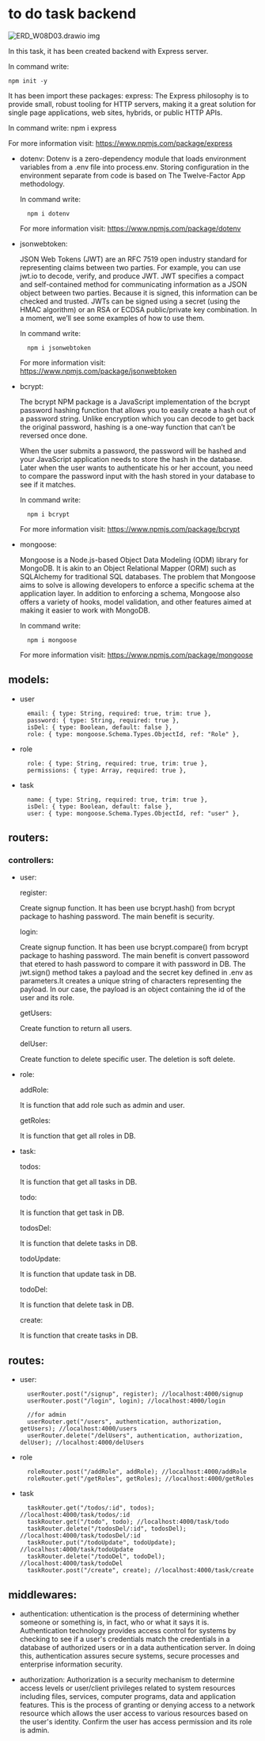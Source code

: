 # to do task backend

![ERD_W08D03.drawio img](https://github.com/noorah15/W08D03/blob/main/ERD_W08D03.drawio.png)

In this task, it has been created backend with Express server.

In command write:

    npm init -y

It has been import these packages:
express:
The Express philosophy is to provide small, robust tooling for HTTP servers, making it a great solution for single page applications, web sites, hybrids, or public HTTP APIs.

In command write:
npm i express

For more information visit:
https://www.npmjs.com/package/express

- dotenv:
  Dotenv is a zero-dependency module that loads environment variables from a .env file into process.env. Storing configuration in the environment separate from code is based on The Twelve-Factor App methodology.

  In command write:

        npm i dotenv

  For more information visit:
  https://www.npmjs.com/package/dotenv

- jsonwebtoken:

  JSON Web Tokens (JWT) are an RFC 7519 open industry standard for representing claims between two parties. For example, you can use jwt.io to decode, verify, and produce JWT.
  JWT specifies a compact and self-contained method for communicating information as a JSON object between two parties. Because it is signed, this information can be checked and trusted. JWTs can be signed using a secret (using the HMAC algorithm) or an RSA or ECDSA public/private key combination. In a moment, we’ll see some examples of how to use them.

  In command write:

        npm i jsonwebtoken

  For more information visit:
  https://www.npmjs.com/package/jsonwebtoken

- bcrypt:

  The bcrypt NPM package is a JavaScript implementation of the bcrypt password hashing function that allows you to easily create a hash out of a password string. Unlike encryption which you can decode to get back the original password, hashing is a one-way function that can’t be reversed once done.

  When the user submits a password, the password will be hashed and your JavaScript application needs to store the hash in the database. Later when the user wants to authenticate his or her account, you need to compare the password input with the hash stored in your database to see if it matches.

  In command write:

        npm i bcrypt

  For more information visit:
  https://www.npmjs.com/package/bcrypt

- mongoose:

  Mongoose is a Node.js-based Object Data Modeling (ODM) library for MongoDB. It is akin to an Object Relational Mapper (ORM) such as SQLAlchemy for traditional SQL databases. The problem that Mongoose aims to solve is allowing developers to enforce a specific schema at the application layer. In addition to enforcing a schema, Mongoose also offers a variety of hooks, model validation, and other features aimed at making it easier to work with MongoDB.

  In command write:

        npm i mongoose

  For more information visit:
  https://www.npmjs.com/package/mongoose

## models:

- user

        email: { type: String, required: true, trim: true },
        password: { type: String, required: true },
        isDel: { type: Boolean, default: false },
        role: { type: mongoose.Schema.Types.ObjectId, ref: "Role" },

- role

        role: { type: String, required: true, trim: true },
        permissions: { type: Array, required: true },

- task

        name: { type: String, required: true, trim: true },
        isDel: { type: Boolean, default: false },
        user: { type: mongoose.Schema.Types.ObjectId, ref: "user" },

## routers:

### controllers:

- user:

  register:

  Create signup function. It has been use bcrypt.hash() from bcrypt package to hashing password. The main benefit is security.

  login:

  Create signup function. It has been use bcrypt.compare() from bcrypt package to hashing password. The main benefit is convert passoword that etered to hash password to compare it with password in DB.
  The jwt.sign() method takes a payload and the secret key defined in .env as parameters.It creates a unique string of characters representing the payload. In our case, the payload is an object containing the id of the user and its role.

  getUsers:

  Create function to return all users.

  delUser:

  Create function to delete specific user. The deletion is soft delete.

- role:

  addRole:

  It is function that add role such as admin and user.

  getRoles:

  It is function that get all roles in DB.

- task:

  todos:

  It is function that get all tasks in DB.

  todo:

  It is function that get task in DB.

  todosDel:

  It is function that delete tasks in DB.

  todoUpdate:

  It is function that update task in DB.

  todoDel:

  It is function that delete task in DB.

  create:

  It is function that create tasks in DB.

## routes:

- user:

        userRouter.post("/signup", register); //localhost:4000/signup
        userRouter.post("/login", login); //localhost:4000/login

        //for admin
        userRouter.get("/users", authentication, authorization, getUsers); //localhost:4000/users
        userRouter.delete("/delUsers", authentication, authorization, delUser); //localhost:4000/delUsers

- role

        roleRouter.post("/addRole", addRole); //localhost:4000/addRole
        roleRouter.get("/getRoles", getRoles); //localhost:4000/getRoles

- task

        taskRouter.get("/todos/:id", todos); //localhost:4000/task/todos/:id
        taskRouter.get("/todo", todo); //localhost:4000/task/todo
        taskRouter.delete("/todosDel/:id", todosDel); //localhost:4000/task/todosDel/:id
        taskRouter.put("/todoUpdate", todoUpdate); //localhost:4000/task/todoUpdate
        taskRouter.delete("/todoDel", todoDel); //localhost:4000/task/todoDel
        taskRouter.post("/create", create); //localhost:4000/task/create

## middlewares:

- authentication:
  uthentication is the process of determining whether someone or something is, in fact, who or what it says it is. Authentication technology provides access control for systems by checking to see if a user's credentials match the credentials in a database of authorized users or in a data authentication server. In doing this, authentication assures secure systems, secure processes and enterprise information security.

- authorization:
  Authorization is a security mechanism to determine access levels or user/client privileges related to system resources including files, services, computer programs, data and application features. This is the process of granting or denying access to a network resource which allows the user access to various resources based on the user's identity.
  Confirm the user has access permission and its role is admin.
